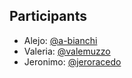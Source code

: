 ## Participants

- Alejo: [@a-bianchi](https://github.com/a-bianchi)
- Valeria: [@valemuzzo](https://github.com/valemuzzo)
- Jeronimo: [@jeroracedo](https://github.com/jeroracedo)
